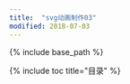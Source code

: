 ```yaml
---
title:  "svg动画制作03"
modified: 2018-07-03
---
```


{% include base_path %}

{% include toc title="目录" %}